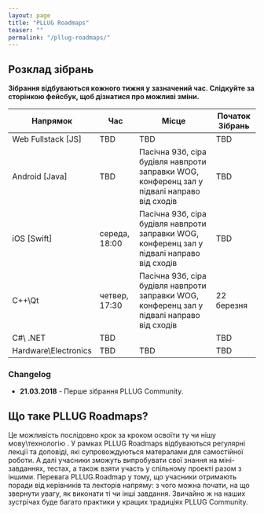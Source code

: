```yaml
---
layout: page
title: "PLLUG Roadmaps"
teaser: ""
permalink: "/pllug-roadmaps/"
---
```


## Розклад зібрань

**Зібрання відбуваються кожного тижня у зазначений час. Слідкуйте за сторінкою фейсбук, щоб дізнатися про можливі зміни.**

| Напрямок | Час | Місце | Початок Зібрань | 
| -- | -- | -- | -- |
| Web Fullstack [JS] | TBD | TBD | TBD |
| Android [Java] | TBD | Пасічна 93б, сіра будівля навпроти заправки WOG, конференц зал у підвалі направо від сходів | TBD |
| iOS [Swift] | середа, 18:00 | Пасічна 93б, сіра будівля навпроти заправки WOG, конференц зал у підвалі направо від сходів | TBD |
| C++\Qt | четвер, 17:30 | Пасічна 93б, сіра будівля навпроти заправки WOG, конференц зал у підвалі направо від сходів | 22 березня |
| С#\ .NET | TBD |  | TBD |
| Hardware\Electronics | TBD | TBD | TBD |

### Changelog
 * **21.03.2018** - Перше зібрання PLLUG Community.
 
## Що таке PLLUG Roadmaps?

Це можливість послідовно крок за кроком освоїти ту чи нішу мову\технологію . У рамках PLLUG Roadmaps відбуваються регулярні лекції та доповіді, які супровождуються матералами для самостійної роботи. А далі учасники зможуть випробувати свої знання на міні-завданнях, тестах, а також взяти участь у спільному проекті разом з іншими. Перевага PLLUG.Roadmap у тому, що учасники отримають поради від керівників та лекторів напряму: з чого можна почати, на що звернути увагу, як виконати ті чи інші завдання. Звичайно ж на наших зустрічах буде багато практики у кращих традиціях PLLUG Community.


